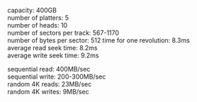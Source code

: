 capacity:	400GB	
number	of	platters:	5	
number	of	heads:	10	
number	of	sectors	per	track:	567-1170	
number	of	bytes	per	sector:	512	
time	for	one	revolution:	8.3ms	
average	read	seek	time:	8.2ms	
average	write	seek	time:	9.2ms

sequential	read:	400MB/sec	
sequential	write:	200-300MB/sec	
random	4K	reads:	23MB/sec	
random	4K	writes:	9MB/sec
